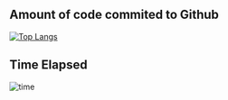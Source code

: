 ## Amount of code commited to Github

[![Top Langs](https://github-readme-stats.vercel.app/api/top-langs/?username=Ombrelin&layout=compact&langs_count=20&theme=dark)](https://github.com/anuraghazra/github-readme-stats)

## Time Elapsed

![time](https://wakapi-stats.thomaslacaze.fr/languages?url=https://stats.arsenelapostolet.fr/api/v1/users/Ombrelin/stats/any)

